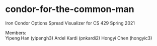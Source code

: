 # condor-for-the-common-man
Iron Condor Options Spread Visualizer for CS 429 Spring 2021

Members:  
Yipeng Han (yipengh3)
Ardel Kardi (pnkardi2)
Hongyi Chen (hongyic3)
